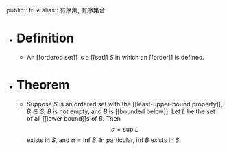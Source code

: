 public:: true
alias:: 有序集, 有序集合

- # Definition
	- An [[ordered set]] is a [[set]] $S$ in which an [[order]] is defined.
- # Theorem
	- Suppose $S$ is an ordered set with the [[least-upper-bound property]], $B\in S$, $B$ is not empty, and $B$ is [[bounded below]]. Let $L$ be the set of all [[lower
	  bound]]s of $B$. Then
	  $$\alpha= \mathrm{sup}\ L$$
	  exists in $S$, and $\alpha = \mathrm{inf}\ B$.
	  In particular, $\mathrm{inf}\ B$ exists in $S$.